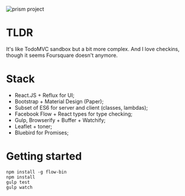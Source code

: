 ![prism project](https://raw.githubusercontent.com/unknownexception/prism/master/app/images/prism.jpg)

# TLDR

It's like TodoMVC sandbox but a bit more complex. And I love checkins, though it seems Foursquare doesn't anymore.

# Stack

- React.JS + Reflux for UI;
- Bootstrap + Material Design (Paper);
- Subset of ES6 for server and client (classes, lambdas);
- Facebook Flow + React types for type checking;
- Gulp, Browserify + Buffer + Watchify;
- Leaflet + toner;
- Bluebird for Promises;


# Getting started


```
npm install -g flow-bin
npm install
gulp test
gulp watch
```
